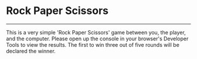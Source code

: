 # Rock Paper Scissors

---

This is a very simple 'Rock Paper Scissors' game between you, the player, and the computer. Please open up the console in your browser's Developer Tools to view the results. The first to win three out of five rounds will be declared the winner.